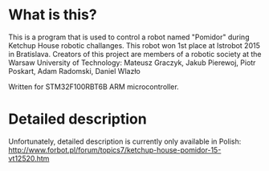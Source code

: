 # What is this?
This is a program that is used to control a robot named "Pomidor" during Ketchup House robotic challanges. This robot won 1st place at Istrobot 2015 in Bratislava. Creators of this project are members of a robotic society at the Warsaw University of Technology:
Mateusz Graczyk, Jakub Pierewoj, Piotr Poskart, Adam Radomski, Daniel Wlazło

Written for STM32F100RBT6B ARM microcontroller.

# Detailed description
Unfortunately, detailed description is currently only available in Polish: http://www.forbot.pl/forum/topics7/ketchup-house-pomidor-15-vt12520.htm
